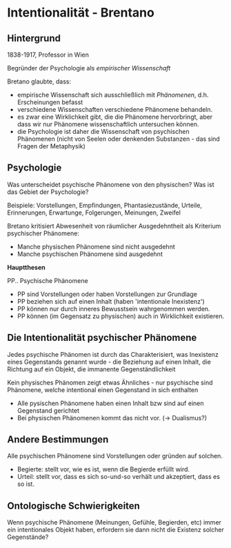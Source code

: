 # Intentionalität - Brentano

## Hintergrund

1838-1917, Professor in Wien

Begründer der Psychologie als *empirischer Wissenschaft*

Bretano glaubte, dass:

* empirische Wissenschaft sich ausschließlich mit *Phänomenen*, d.h. Erscheinungen befasst
* verschiedene Wissenschaften verschiedene Phänomene behandeln.
* es zwar eine Wirklichkeit gibt, die die Phänomene hervorbringt, aber dass wir nur Phänomene wissenschaftlich untersuchen können.
* die Psychologie ist daher die Wissenschaft von psychischen Phänomenen (nicht von Seelen oder denkenden Substanzen - das sind Fragen der Metaphysik)

## Psychologie

Was unterscheidet psychische Phänomene von den physischen? Was ist das Gebiet der Psychologie?

Beispiele: Vorstellungen, Empfindungen, Phantasiezustände, Urteile, Erinnerungen, Erwartunge, Folgerungen, Meinungen, Zweifel

Bretano kritisiert Abwesenheit von räumlicher Ausgedehntheit als Kriterium psychischer Phänomene:
* Manche physischen Phänomene sind nicht ausgedehnt
* Manche psychischen Phänomene sind ausgedehnt

**Hauptthesen**

PP.. Psychische Phänomene


* PP sind Vorstellungen oder haben Vorstellungen zur Grundlage
* PP beziehen sich auf einen Inhalt (haben 'intentionale Inexistenz')
* PP können nur durch inneres Bewusstsein wahrgenommen werden.
* PP können (im Gegensatz zu physischen) auch in Wirklichkeit existieren.

## Die Intentionalität psychischer Phänomene

Jedes psychische Phänomen ist durch das Charakterisiert, was Inexistenz eines Gegenstands genannt wurde - die Beziehung auf einen Inhalt, die Richtung auf ein Objekt, die immanente Gegenständlichkeit

Kein physisches Phänomen zeigt etwas Ähnliches - nur psychische sind Phänomene, welche intentional einen Gegenstand in sich enthalten

* Alle pysischen Phänomene haben einen Inhalt bzw sind auf einen Gegenstand gerichtet
* Bei physischen Phänomenen kommt das nicht vor. (-> Dualismus?)

## Andere Bestimmungen

Alle psychischen Phänomene sind Vorstellungen oder gründen auf solchen.
* Begierte: stellt vor, wie es ist, wenn die Begierde erfüllt wird.
* Urteil: stellt vor, dass es sich so-und-so verhält und akzeptiert, dass es so ist.

## Ontologische Schwierigkeiten

Wenn psychische Phänomene (Meinungen, Gefühle, Begierden, etc) immer ein intentionales Objekt haben, erfordern sie dann nicht die Existenz solcher Gegenstände?
